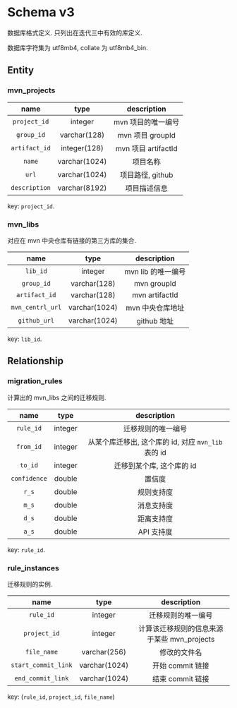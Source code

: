 # Schema v3

数据库格式定义. 只列出在迭代三中有效的库定义.

数据库字符集为 utf8mb4, collate 为 utf8mb4_bin.

## Entity

### mvn_projects

| name | type | description |
| :---: | :---: | :---: |
| `project_id` | integer | mvn 项目的唯一编号 |
| `group_id` | varchar(128) | mvn 项目 groupId |
| `artifact_id` | integer(128) | mvn 项目 artifactId |
| `name` | varchar(1024) | 项目名称 |
| `url` | varchar(1024) | 项目路径, github |
| `description` | varchar(8192) | 项目描述信息 |

key: `project_id`.

### mvn_libs

对应在 mvn 中央仓库有链接的第三方库的集合.

| name | type | description |
| :---: | :---: | :---: |
| `lib_id` | integer | mvn lib 的唯一编号 |
| `group_id` | varchar(128) | mvn groupId |
| `artifact_id` | varchar(128) | mvn artifactId |
| `mvn_centrl_url` | varchar(1024) | mvn 中央仓库地址 |
| `github_url` | varchar(1024) | github 地址 |

key: `lib_id`.

## Relationship

### migration_rules

计算出的 mvn_libs 之间的迁移规则.

| name | type | description |
| :---: | :---: | :---: |
| `rule_id` | integer | 迁移规则的唯一编号 |
| `from_id` | integer | 从某个库迁移出, 这个库的 id, 对应 `mvn_lib` 表的 id |
| `to_id` | integer | 迁移到某个库, 这个库的 id |
| `confidence` | double | 置信度 |
| `r_s` | double | 规则支持度 |
| `m_s` | double | 消息支持度 |
| `d_s` | double | 距离支持度 |
| `a_s` | double | API 支持度 |

key: `rule_id`.

### rule_instances

迁移规则的实例.

| name | type | description |
| :---: | :---: | :---: |
| `rule_id` | integer | 迁移规则的唯一编号 |
| `project_id` | integer | 计算该迁移规则的信息来源于某些 mvn_projects |
| `file_name` | varchar(256) | 修改的文件名 |
| `start_commit_link` | varchar(1024) | 开始 commit 链接 |
| `end_commit_link` | varchar(1024) | 结束 commit 链接 |

key: (`rule_id`, `project_id`, `file_name`)
